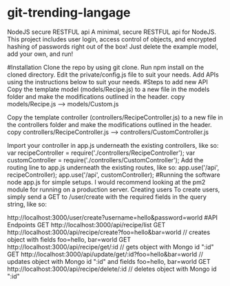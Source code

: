 # git-trending-langage
NodeJS secure RESTFUL api
A minimal, secure RESTFUL api for NodeJS. This project includes user login, access control of objects, and encrypted hashing of passwords right out of the box! Just delete the example model, add your own, and run!

#Installation
Clone the repo by using git clone.
Run npm install on the cloned directory.
Edit the private/config.js file to suit your needs.
Add APIs using the instructions below to suit your needs.
#Steps to add new API
Copy the template model (models/Recipe.js) to a new file in the models folder and make the modifications outlined in the header.
copy models/Recipe.js --> models/Custom.js

Copy the template controller (controllers/RecipeController.js) to a new file in the controllers folder and make the modifications outlined in the header.
copy controllers/RecipeController.js --> controllers/CustomController.js

Import your controller in app.js underneath the existing controllers, like so:
var recipeController = require('./controllers/RecipeController');
var customController = require('./controllers/CustomController');
Add the routing line to app.js underneath the existing routes, like so:
app.use('/api', recipeController);
app.use('/api', customController);
#Running the software
node app.js for simple setups.
I would recommend looking at the pm2 module for running on a production server.
Creating users
To create users, simply send a GET to /user/create with the required fields in the query string, like so:

http://localhost:3000/user/create?username=hello&password=world
#API Endpoints
GET http://localhost:3000/api/recipe/list
GET http://localhost:3000/api/recipe/create?foo=hello&bar=world // creates object with fields foo=hello, bar=world
GET http://localhost:3000/api/recipe/get/:id // gets object with Mongo id ":id"
GET http://localhost:3000/api/update/get/:id?foo=hello&bar=world // updates object with Mongo id ":id" and fields foo=hello, bar=world
GET http://localhost:3000/api/recipe/delete/:id // deletes object with Mongo id ":id"
